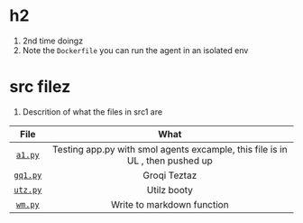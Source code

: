 # h2

1. 2nd time doingz
2. Note the `Dockerfile` you can run the agent in an isolated env

# src filez

1. Descrition of what the files in src1 are

|          File          |                                     What                                      |
| :--------------------: | :---------------------------------------------------------------------------: |
|  [`a1.py`](src/a1.py)  | Testing app.py with smol agents excample, this file is in UL , then pushed up |
| [`gq1.py`](src/gq1.py) |                                 Groqi Teztaz                                  |
| [`utz.py`](src/utz.py) |                                  Utilz booty                                  |
|  [`wm.py`](src/wm.py)  |                          Write to markdown function                           |

